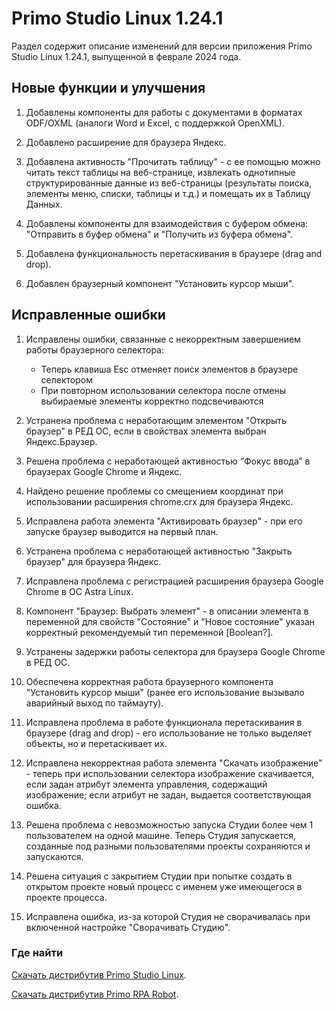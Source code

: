 # Primo Studio Linux 1.24.1

Раздел содержит описание изменений для версии приложения Primo Studio Linux 1.24.1, выпущенной в феврале 2024 года.

## Новые функции и улучшения

1. Добавлены компоненты для работы с документами в форматах ODF/OXML (аналоги Word и Excel, с поддержкой OpenXML).

2. Добавлено расширение для браузера Яндекс.

3. Добавлена активность "Прочитать таблицу" - с ее помощью можно читать текст таблицы на веб-странице, извлекать однотипные структурированные данные из веб-страницы (результаты поиска, элементы меню, списки, таблицы и т.д.) и помещать их в Таблицу Данных.

4. Добавлены компоненты для взаимодействия с буфером обмена: "Отправить в буфер обмена" и "Получить из буфера обмена".

5. Добавлена функциональность перетаскивания в браузере (drag and drop).

6. Добавлен браузерный компонент "Установить курсор мыши".


## Исправленные ошибки 

1. Исправлены ошибки, связанные с некорректным завершением работы браузерного селектора:
   * Теперь клавиша Esc отменяет поиск элементов в браузере селектором
   * При повторном использовании селектора после отмены выбираемые элементы корректно подсвечиваются

2. Устранена проблема с неработающим элементом "Открыть браузер" в РЕД ОС, если в свойствах элемента выбран Яндекс.Браузер.

3. Решена проблема с неработающей активностью “Фокус ввода” в браузерах Google Chrome и Яндекс.
  
4. Найдено решение проблемы со смещением координат при использовании расширения chrome.crx для браузера Яндекс.

5. Исправлена работа элемента "Активировать браузер" - при его запуске браузер выводится на первый план.

6. Устранена проблема с неработающей активностью "Закрыть браузер" для браузера Яндекс.

7. Исправлена проблема с регистрацией расширения браузера Google Chrome в ОС Astra Linux.
  
8. Компонент "Браузер: Выбрать элемент" - в описании элемента в переменной для свойств "Состояние" и "Новое состояние" указан корректный рекомендуемый тип переменной [Boolean?].

9. Устранены задержки работы селектора для браузера Google Chrome в РЕД ОС.

10. Обеспечена корректная работа браузерного компонента "Установить курсор мыши" (ранее его использование вызывало аварийный выход по таймауту).

11. Исправлена проблема в работе функционала перетаскивания в браузере (drag and drop) - его использование не только выделяет объекты, но и перетаскивает их.

12. Исправлена некорректная работа элемента "Скачать изображение" - теперь при использовании селектора изображение скачивается, если задан атрибут элемента управления, содержащий изображение; если атрибут не задан, выдается соответствующая ошибка.

13. Решена проблема с невозможностью запуска Студии более чем 1 пользователем на одной машине. Теперь Студия запускается, созданные под разными пользователями проекты сохраняются и запускаются.

14. Решена ситуация с закрытием Студии при попытке создать в открытом проекте новый процесс с именем уже имеющегося в проекте процесса.

15. Исправлена ошибка, из-за которой Студия не сворачивалась при включенной настройке "Сворачивать Студию".


### Где найти 

[Скачать дистрибутив Primo Studio Linux](https://disk.primo-rpa.ru/index.php/s/primo?path=%2FRelease%2FStudio).

[Скачать дистрибутив Primo RPA Robot](https://disk.primo-rpa.ru/index.php/s/primo?path=%2FRelease%2FRobot).


 



